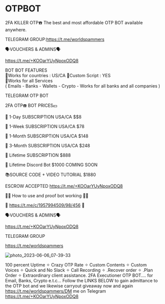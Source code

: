 # OTPBOT
2FA KILLER OTP☎️ 
The best and most affordable OTP BOT available anywhere.

TELEGRAM GROUP:https://t.me/worldspammers

🗣️VOUCHERS & ADMINS🗣️

https://t.me/+KOOarYUyNpoxODQ8


BOT BOT FEATURES   
📑Works for countries : US/CA 
📑Custom Script : YES   
📑Works for all Services  
( Emails - Banks - Wallets - Crypto - Works for all banks and all companies )

TELEGRAM OTP BOT

2FA OTP☎️ BOT PRICES💵

📲 1-Day SUBSCRIPTION USA/CA $$8 

📲 1-Week SUBSCRIPTION USA/CA $78

📲 1-Month SUBSCRIPTION USA/CA $148

📲 3-Month SUBSCRIPTION USA/CA $248

📲 Lifetime SUBSCRIPTION $888 

📲 Lifetime Discord Bot $1000 COMING SOON

📚SOURCE CODE + VIDEO TUTORIAL $1880

ESCROW ACCEPTED
https://t.me/+KOOarYUyNpoxODQ8


📲📱 How to use and proof bot working 📲📱

🎥 https://t.me/c/1957994509/98/456 🎥


🗣️VOUCHERS & ADMINS🗣️

https://t.me/+KOOarYUyNpoxODQ8


TELEGRAM GROUP

https://t.me/worldspammers

![photo_2023-06-06_07-39-33](https://github.com/jalishanaturalsrs/OTPBOT/assets/135704507/940cf4f7-06b1-44a7-a313-7a7c99eb126f)


100 percent Uptime ✧ Crazy OTP Rate ✧ Custom Contents ✧ Custom Voices ✧ Quick and No Slack ✧ Call Recording ✧ .Recover order ✧ .Plan Order ✧ Extraordinary client assistance. 2FA Executioner OTP BOT.... for Email, Banks, Crypto e.t.c... Follow the LINKS BELOW to gain admittance to the OTP bot and we likewise carryout giveaway now and again https://t.me/worldspammers/DM me on Telegram 
https://t.me/+KOOarYUyNpoxODQ8




